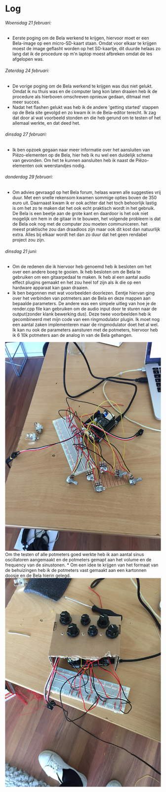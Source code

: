 # Log


###### Woensdag 21 februari:
  * Eerste poging om de Bela werkend te krijgen, hiervoor moet er een Bela-image op een micro-SD-kaart staan. Omdat voor elkaar te krijgen moest de image geflasht worden op het SD-kaartje, dit duurde helaas zo lang dat ik de procedure op m'n laptop moest afbreken omdat de les afgelopen was.

###### Zaterdag 24 februari:
  * De vorige poging om de Bela werkend te krijgen was dus niet gelukt. Omdat ik nu thuis was en de computer lang kon laten draaien heb ik de procedure als hierboven omschreven opnieuw gedaan, ditmaal met meer succes.
  * Nadat het flashen gelukt was heb ik de andere 'getting started' stappen op de Bela site gevolgd en zo kwam ik in de Bela-editor terecht. Ik zag dat door al wat voorbeeld stonden en die heb gerund om te testen of het allemaal werkte, en dat deed het.

###### dinsdag 27 februari:
  * Ik ben opzoek gegaan naar meer informatie over het aansluiten van Piëzo-elementen op de Bela, hier heb ik nu wel een duidelijk schema van gevonden. Om het te kunnen aansluiten heb ik naast de Piëzo-elementen ook weerstandjes nodig.

###### donderdag 29 februari:
  * Om advies gevraagd op het Bela forum, helaas waren alle suggesties vrij duur. Met een snelle rekensom kwamen sommige opties boven de 350 euro uit. Daarnaast kwam ik er ook achter dat het toch behoorlijk lastig is om het zo te maken dat het ook echt praktisch wordt in het gebruik. De Bela is een beetje aan de grote kant en daardoor is het ook niet mogelijk om hem in de gitaar in te bouwen, het volgende probleem is dat de Bela ook nog met de computer zou moeten communiceren. het meest praktische zou dan draadloos zijn maar ook dit kost dan natuurlijk extra. Alles bij elkaar wordt het dan zo duur dat het geen rendabel project zou zijn.

###### dinsdag 21 juni:
  * Om de redenen die ik hiervoor heb genoemd heb ik besloten om het over een andere boeg te gooien. Ik heb besloten om de Bela te gebruiken om een gitaarpedaal te maken. Ik heb al een aantal audio effect plugins gemaakt en het zou heel tof zijn als ik die op een hardware apparaat kan gaan draaien.
  * Ik ben begonnen met wat voorbeelden doorlezen. Eentje hiervan ging over het verbinden van potmeters aan de Bela en deze mappen aan bepaalde parameters.
  De andere was een simpele uitleg van hoe je de render.cpp file kan gebruiken om de audio input door te sturen naar de output(zonder klank bewerking dus).
  Deze twee voorbeelden heb ik gecombineerd met mijn code van een ringmodulator plugin. Ik moet nog een aantal zaken implementeren maar de ringmodulator doet het al wel. Ik kan nu ook de parameters aansturen met de potmeters, hiervoor heb ik 6 10k potmeters aan de analog in van de Bela gehangen.
  <img src="images/foto1.jpg">
  Om the testen of alle potmeters goed werkte heb ik aan aantal sinus oscillatoren aangemaakt en de potmeters gemapt aan het volume en de frequency van de sinustonen.
  * Om een idee te krijgen van het formaat van de behuizingen heb ik de potmeters vast gemaakt aan een kartonnen doosje en de Bela hierin gelegd.

  <img src="images/foto2.jpg">
